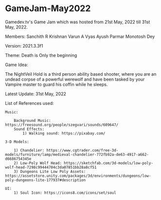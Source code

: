 # GameJam-May2022
Gamedev.tv's Game Jam which was hosted from 21st May, 2022 till 31st May, 2022.

Members:
Sanchith R Krishnan
Varun A Vyas
Ayush Parmar
Monotosh Dey

Version: 2021.3.3f1

Theme: Death is Only the beginning

Game Idea: 

The NightVeil Hold is a third person ability based shooter, where you are an undead corpse of a powerful werewolf and have been tasked by your Vampire master to guard his coffin while he sleeps.

Latest Update: 31st May, 2022

List of References used:

    Music:

        Background Music: https://freesound.org/people/szegvari/sounds/609647/
        Sound Effects:
            1) Walking sound: https://pixabay.com/
    
    3-D Models:

        1) Chandelier: https://www.cgtrader.com/free-3d-models/furniture/lamp/medieval-chandelier-772fb92a-de63-4917-a662-d6686754345e
        2) Low-Poly Wolf Head: https://sketchfab.com/3d-models/low-poly-wolf-head-7298c99444704c3da07851bb28a8cf51
        3) Dungeons Lite Low Poly Assets: https://assetstore.unity.com/packages/3d/environments/dungeons/low-poly-dungeons-lite-177937#description
    
    UI:
        1) Soul Icon: https://icons8.com/icons/set/soul


